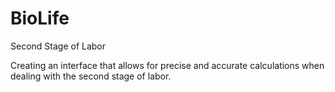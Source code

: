 # BioLife
Second Stage of Labor

Creating an interface that allows for precise and accurate calculations when dealing with the second stage of labor.
